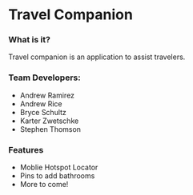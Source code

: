 # Travel Companion
### What is it?
Travel companion is an application to assist travelers.

### Team Developers:
- Andrew Ramirez
- Andrew Rice
- Bryce Schultz
- Karter Zwetschke
- Stephen Thomson

### Features
- Moblie Hotspot Locator
- Pins to add bathrooms
- More to come!
